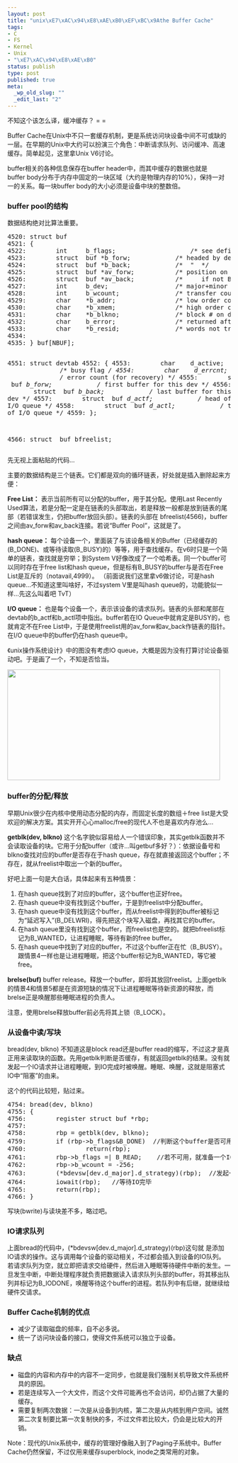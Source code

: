 ```yaml
--- 
layout: post
title: "unix\xE7\xAC\x94\xE8\xAE\xB0\xEF\xBC\x9Athe Buffer Cache"
tags: 
- C
- FS
- Kernel
- Unix
- "\xE7\xAC\x94\xE8\xAE\xB0"
status: publish
type: post
published: true
meta: 
  _wp_old_slug: ""
  _edit_last: "2"
---
```

不知这个该怎么译，缓冲缓存？ = =

Buffer Cache在Unix中不只一套缓存机制，更是系统访问块设备中间不可或缺的一层。在早期的Unix中大约可以扮演三个角色：中断请求队列、访问缓冲、高速缓存。简单起见，这里拿Unix V6讨论。

buffer相关的各种信息保存在buffer header中，而其中缓存的数据也就是buffer body分布于内存中固定的一块区域（大约是物理内存的10%），保持一对一的关系。每一块buffer body的大小必须是设备中块的整数倍。

<!--more-->

<h3>buffer pool的结构</h3>
数据结构绝对比算法重要。
<pre lang="c">4520: struct buf
4521: {
4522:        int     b_flags;                    /* see defines below */
4523:        struct  buf *b_forw;            /* headed by devtab of b_dev */
4524:        struct  buf *b_back;            /*  "  */
4525:        struct  buf *av_forw;           /* position on free list, */
4526:        struct  buf *av_back;           /*     if not BUSY*/
4527:        int     b_dev;                  /* major+minor device name */
4528:        int     b_wcount;               /* transfer count (usu. words) */
4529:        char    *b_addr;                /* low order core address */
4530:        char    *b_xmem;                /* high order core address */
4531:        char    *b_blkno;               /* block # on device */
4532:        char    b_error;                /* returned after I/O */
4533:        char    *b_resid;               /* words not transferred after error */
4534:
4535: } buf[NBUF];

4551: struct devtab
4552: {
4553:        char    d_active;               /* busy flag */
4554:        char    d_errcnt;               /* error count (for recovery) */
4555:        struct  buf *b_forw;            /* first buffer for this dev */
4556:        struct  buf *b_back;            /* last buffer for this dev */
4557:        struct  buf *d_actf;            /* head of I/O queue */
4558:        struct  buf *d_actl;            /* tail of I/O queue */
4559: };

4566: struct  buf bfreelist;</pre>
先无视上面粘贴的代码...

主要的数据结构是三个链表。它们都是双向的循环链表，好处就是插入删除起来方便：

<strong>Free List：</strong>
表示当前所有可以分配的buffer，用于其分配。使用Last Recently  Used算法，若是分配一定是在链表的头部取出，若是释放一般都是放到链表的尾部（若错误发生，仍把buffer放回头部）。链表的头部在 bfreelist(4566)，buffer之间由av_forw和av_back连接。若说“Buffer Pool”，这就是了。

<strong>hash queue：</strong>
每个设备一个，里面装了与该设备相关的Buffer（已经缓存的(B_DONE)、或等待读取(B_BUSY)的）等等，用于查找缓存。在v6时只是一个简单的链表，查找就是穷举；到System V好像改成了一个哈希表。同一个buffer可以同时存在于free list和hash  queue，但是标有B_BUSY的buffer与是否在Free List是互斥的（notavail,4999）。
（前面说我们这里拿v6做讨论，可是hash queue...不知道这里叫啥好，不过system V里是叫hash queue的，功能貌似一样...先这么叫着吧 TvT）

<strong>I/O queue：</strong>
也是每个设备一个，表示该设备的请求队列。链表的头部和尾部在devtab的b_actf和b_actl项中指出。buffer若在IO Queue中就肯定是BUSY的，也就肯定不在Free List中，于是使用freelist用的av_forw和av_back作链表的指针。在I/O  queue中的buffer仍在hash queue中。

《unix操作系统设计》中的图没有考虑IO queue，大概是因为没有打算讨论设备驱动吧。于是画了一个，不知是否恰当。

<a href="http://www.fleurer-lee.com/wp-content/uploads/2010/10/thebuffercache-hashqueue.png"><img title="thebuffercache-hashqueue" src="http://www.fleurer-lee.com/wp-content/uploads/2010/10/thebuffercache-hashqueue-300x166.png" alt="" width="480" height="250" /></a><br/>

<h3>buffer的分配/释放</h3>
早期Unix很少在内核中使用动态分配的内存，而固定长度的数组＋free list是大受欢迎的解决方案。其实开开心心malloc/free的现代人不也是喜欢内存池么...

<strong>getblk(dev, blkno)</strong>
这个名字貌似容易给人一个错误印象，其实getblk函数并不会读取设备的块。它用于分配buffer（或许...叫getbuf多好？）：依据设备号和 blkno查找对应的buffer是否存在于hash queue，存在就直接返回这个buffer；不存在，就从freelist中取出一个新的buffer。

好吧上面一句是大白话，具体起来有五种情景：
<ol>
	<li>在hash queue找到了对应的buffer，这个buffer也正好free。</li>
	<li>在hash queue中没有找到这个buffer，于是到freelist中分配buffer。</li>
	<li>在hash queue中没有找到这个buffer，而从freelist中得到的buffer被标记为“延迟写入”(B_DELWRI)，得先把这个块写入磁盘，再找其它的buffer。</li>
	<li>在hash queue里没有找到这个buffer，而freelist也是空的。就把bfreelist标记为B_WANTED，让进程睡眠，等待有新的free buffer。</li>
	<li>在hash queue中找到了对应的buffer，不过这个buffer正在忙（B_BUSY）。跟情景4一样也是让进程睡眠，把这个buffer标记为B_WANTED，等它被free。</li>
</ol>
<strong>brelse(buf)</strong>
buffer release。释放一个buffer，即将其放回freelist。上面getblk的情景4和情景5都是在资源短缺的情况下让进程睡眠等待新资源的释放，而brelse正是唤醒那些睡眠进程的负责人。

注意，使用brelse释放buffer前必先将其上锁（B_LOCK）。
<h3>从设备中读/写块</h3>
bread(dev, blkno)
不知道这是block read还是buffer read的缩写，不过这才是真正用来读取块的函数。先用getblk判断是否缓存，有就返回getblk的结果。没有就发起一个IO请求并让进程睡眠，到IO完成时被唤醒。睡眠、唤醒，这就是阻塞式IO中“阻塞”的由来。

这个的代码比较短，贴过来。
<pre lang="c">4754: bread(dev, blkno)
4755: {
4756:        register struct buf *rbp;
4757:
4758:        rbp = getblk(dev, blkno);
4759:        if (rbp->b_flags&B_DONE)  //判断这个buffer是否可用
4760:                return(rbp);
4761:        rbp->b_flags =| B_READ;    //若不可用，就准备一个IO请求
4762:        rbp->b_wcount = -256;
4763:        (*bdevsw[dev.d_major].d_strategy)(rbp);  //发起一个IO请求
4764:        iowait(rbp);   //等待IO完毕
4765:        return(rbp);
4766: }</pre>
写块(bwrite)与读块差不多，略过吧。
<h3>IO请求队列</h3>
上面bread的代码中，(*bdevsw[dev.d_major].d_strategy)(rbp)这句就 是添加IO请求的操作。这与调用每个设备的驱动相关，不过都会插入到设备的IO队列。若请求队列为空，就立即把请求交给硬件，然后进入睡眠等待硬件中断的发生。一旦发生中断，中断处理程序就负责把数据读入请求队列头部的buffer，将其移出队列并标记为B_IODONE，唤醒等待这个buffer的进程。若队列中有后继，就继续给硬件交请求。
<h3>Buffer Cache机制的优点</h3>
<ul>
	<li>减少了读取磁盘的频率，自不必多说。</li>
	<li>统一了访问块设备的接口，使得文件系统可以独立于设备。</li>
</ul>
<h3>缺点</h3>
<ul>
	<li>磁盘的内容和内存中的内容不一定同步，也就是我们强制关机导致文件系统杯具的原因。</li>
	<li>若是连续写入一个大文件，而这个文件可能再也不会访问，却仍占据了大量的缓存。</li>
	<li>需要复制两次数据：一次是从设备到内核，第二次是从内核到用户空间。诚然第二次复制要比第一次复制快的多，不过文件若比较大，仍会是比较大的开销。</li>
</ul>
Note：现代的Unix系统中，缓存的管理好像融入到了Paging子系统中。Buffer Cache仍然保留，不过仅用来缓存superblock, inode之类常用的对象。
